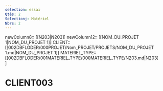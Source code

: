 ```yaml
---
selection: essai
Qtès: 2
Selectionj: Matériel
Nbrs: 2
---
```

newColumn8:: [[N203|N203]]
newColumn12:: [[NOM_DU_PROJET 1|NOM_DU_PROJET 1]]
CLIENT:: [[002DBFLODER/000PROJET/Nom_PROJET/PROJETS/NOM_DU_PROJET 1.md|NOM_DU_PROJET 1]]
MATERIEL_TYPE:: [[002DBFLODER/001MATERIEL_TYPE/000MATERIEL_TYPE/N203.md|N203]]
# CLIENT003
